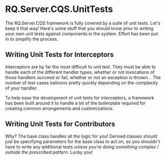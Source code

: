 # RQ.Server.CQS.UnitTests
The RQ.Server.CQS framework is fully covered by a suite of unit tests.  Let's keep it that way!  Here's some stuff that you should know prior to writing your own unit tests against components in the system.  Effort has been put in to simplify the process.

## Writing Unit Tests for Interceptors
Interceptors are by far the most difficult to unit test.  They must be able to handle each of the different handler types, whether or not invocations of those handlers succeed or fail, whether or not an exception is thrown...  The number of test cases balloons pretty quickly depending on the complexity of your handler.

To help ease the development of unit tests for interceptors, a framework has been built around it to handle a lot of the boilerplate required for creating common arrangements and customizations.

## Writing Unit Tests for Contributors
Why?  The base class handles all the logic for you!  Derived classes should just be specifying parameters for the base class to act on, so you shouldn't have to write any additional tests *unless you're doing something complex / outside the prescribed pattern*.  Lucky you!
